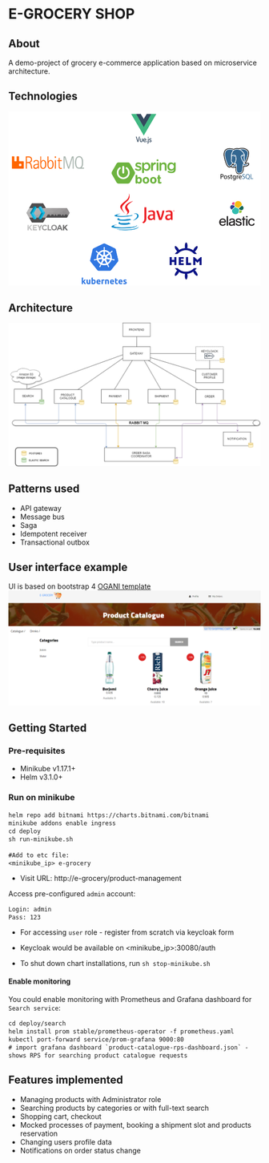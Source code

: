 # E-GROCERY SHOP

## About
A demo-project of grocery e-commerce application based on microservice architecture.

## Technologies
![Technologies used](docs/img/technologies.png?raw=true "Technologies used")

## Architecture
![Architecture](docs/img/architecture.png?raw=true "Architecture")

## Patterns used
- API gateway
- Message bus
- Saga
- Idempotent receiver
- Transactional outbox

## User interface example 
UI is based on bootstrap 4 [OGANI template](https://technext.github.io/ogani/#)
![UI](docs/img/user_interface.png?raw=true "Architecture")

## Getting Started
### Pre-requisites
- Minikube v1.17.1+
- Helm v3.1.0+

### Run on minikube
```
helm repo add bitnami https://charts.bitnami.com/bitnami
minikube addons enable ingress
cd deploy
sh run-minikube.sh

#Add to etc file:
<minikube_ip> e-grocery
```

- Visit URL: http://e-grocery/product-management

Access pre-configured `admin` account:
```
Login: admin
Pass: 123
```
- For accessing `user` role - register from scratch via keycloak form

- Keycloak would be available on <minikube_ip>:30080/auth

- To shut down chart installations, run ```sh stop-minikube.sh```

#### Enable monitoring
You could enable monitoring with Prometheus and Grafana dashboard for `Search service`:
```
cd deploy/search
helm install prom stable/prometheus-operator -f prometheus.yaml
kubectl port-forward service/prom-grafana 9000:80
# import grafana dashboard `product-catalogue-rps-dashboard.json` - shows RPS for searching product catalogue requests
```

## Features implemented
- Managing products with Administrator role
- Searching products by categories or with full-text search
- Shopping cart, checkout
- Mocked processes of payment, booking a shipment slot and products reservation
- Changing users profile data
- Notifications on order status change


